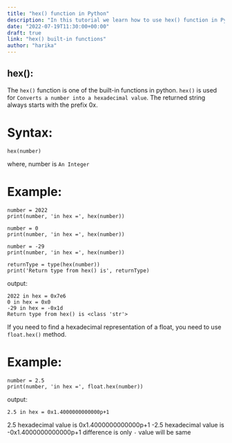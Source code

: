 ```yaml
---
title: "hex() function in Python"
description: "In this tutorial we learn how to use hex() function in Python"
date: "2022-07-19T11:30:00+00:00"
draft: true
link: "hex() built-in functions"
author: "harika"
---
```


## hex():
The `hex()` function is one of the built-in functions in python.
`hex()` is used for	`Converts a number into a hexadecimal value`.
The returned string always starts with the prefix 0x.

# Syntax:
```
hex(number)
```
where,
number is `An Integer`

# Example:
```
number = 2022
print(number, 'in hex =', hex(number))

number = 0
print(number, 'in hex =', hex(number))

number = -29
print(number, 'in hex =', hex(number))

returnType = type(hex(number))
print('Return type from hex() is', returnType)
```
output:
```
2022 in hex = 0x7e6
0 in hex = 0x0
-29 in hex = -0x1d
Return type from hex() is <class 'str'>
```
If you need to find a hexadecimal representation of a float, you need to use `float.hex()` method.

# Example:
```
number = 2.5
print(number, 'in hex =', float.hex(number))
```
output:
```
2.5 in hex = 0x1.4000000000000p+1
```
2.5 hexadecimal value is 0x1.4000000000000p+1
-2.5 hexadecimal value is -0x1.4000000000000p+1 difference is only `-` value will be same 



